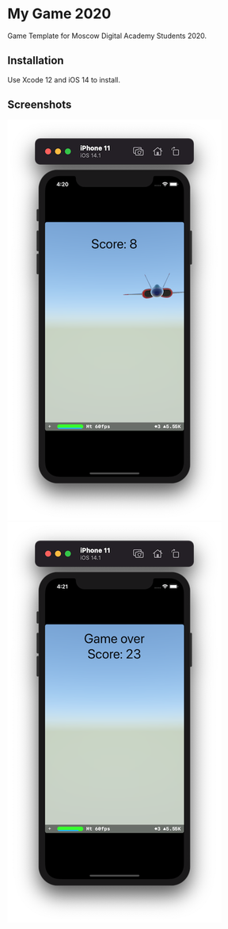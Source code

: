 # My Game 2020

Game Template for Moscow Digital Academy Students 2020.

## Installation

Use Xcode 12 and iOS 14 to install.

## Screenshots

![Screenshot 01](https://github.com/dbystruev/My-Game-2020/blob/main/My%20Game/Screenshots/Screenshot01.png?raw=true)
![Screenshot 02](https://github.com/dbystruev/My-Game-2020/blob/main/My%20Game/Screenshots/Screenshot02.png?raw=true)
